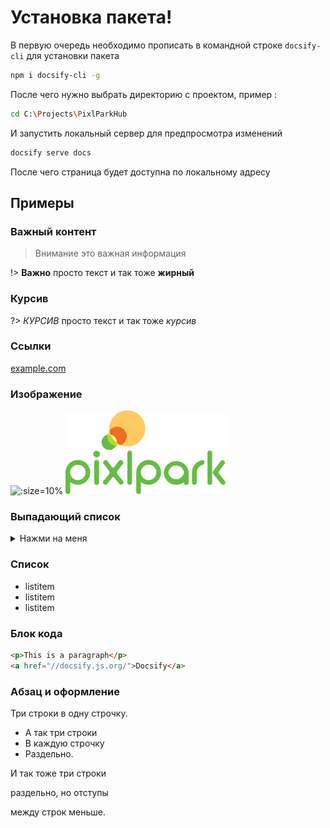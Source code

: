 ﻿# Установка пакета!


В первую очередь необходимо прописать в командной строке `docsify-cli` для установки пакета
```bash
npm i docsify-cli -g
```
После чего нужно выбрать директорию с проектом, пример :
```bash
cd C:\Projects\PixlParkHub
```
И запустить локальный сервер для предпросмотра изменений
```bash
docsify serve docs
```
После чего страница будет доступна по локальному адресу


## Примеры
 
### Важный контент
> Внимание это важная информация

!> __Важно__ просто текст и так тоже **жирный**

### Курсив
?> _КУРСИВ_ просто текст и так тоже *курсив*

### Ссылки
[example.com](https://example.com/)

### Изображение
![](https://docsify.js.org/_media/icon.svg ':size=10%')
![](_media/pixlpark_logo.svg ':size=10%')

### Выпадающий список
<details>
<summary>Нажми на меня</summary>

- Abc
- Abc

</details>

### Список

- listitem
- listitem
- listitem

### Блок кода

```html
<p>This is a paragraph</p>
<a href="//docsify.js.org/">Docsify</a>
```

### Абзац и оформление
Три
строки
в одну строчку.

* А так три строки
* В каждую строчку
* Раздельно.

И так тоже три строки

раздельно, но отступы

между строк меньше.